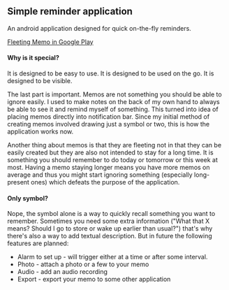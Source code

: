 ## Simple reminder application

An android application designed for quick on-the-fly reminders.

[Fleeting Memo in Google Play](https://play.google.com/store/apps/details?id=com.aragaer.reminder)

#### Why is it special?

It is designed to be easy to use. It is designed to be used on the go. It is designed to be visible.

The last part is important. Memos are not something you should be able to ignore easily. I used to make notes on the back of my own hand to always be able to see it and remind myself of something. This turned into idea of placing memos directly into notification bar. Since my initial method of creating memos involved drawing just a symbol or two, this is how the application works now.

Another thing about memos is that they are fleeting not in that they can be easily created but they are also not intended to stay for a long time. It is something you should remember to do today or tomorrow or this week at most. Having a memo staying longer means you have more memos on average and thus you might start ignoring something (especially long-present ones) which defeats the purpose of the application.

#### Only symbol?

Nope, the symbol alone is a way to quickly recall something you want to remember. Sometimes you need some extra information ("What that X means? Should I go to store or wake up earlier than usual?") that's why there's also a way to add textual description. But in future the following features are planned:
- Alarm to set up - will trigger either at a time or after some interval.
- Photo - attach a photo or a few to your memo
- Audio - add an audio recording
- Export - export your memo to some other application
